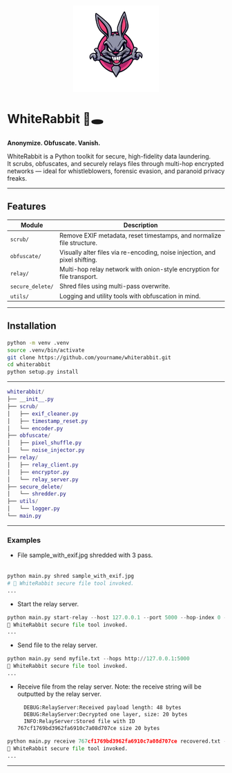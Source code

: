 <p align="center">
  <img src="docs/logo.png" alt="WhiteRabbit Logo" width="200"/>
</p>

# WhiteRabbit 🐇🕳️  
**Anonymize. Obfuscate. Vanish.**

WhiteRabbit is a Python toolkit for secure, high-fidelity data laundering.  
It scrubs, obfuscates, and securely relays files through multi-hop encrypted networks — ideal for whistleblowers, forensic evasion, and paranoid privacy freaks.

---

## Features

| Module | Description |
|--------|-------------|
| `scrub/` | Remove EXIF metadata, reset timestamps, and normalize file structure. |
| `obfuscate/` | Visually alter files via re-encoding, noise injection, and pixel shifting. |
| `relay/` | Multi-hop relay network with onion-style encryption for file transport. |
| `secure_delete/` | Shred files using multi-pass overwrite. |
| `utils/` | Logging and utility tools with obfuscation in mind. |

---

## Installation

```bash
python -m venv .venv
source .venv/bin/activate
git clone https://github.com/yourname/whiterabbit.git
cd whiterabbit
python setup.py install
```

---

```g
whiterabbit/
├── __init__.py
├── scrub/
│   ├── exif_cleaner.py
│   ├── timestamp_reset.py
│   └── encoder.py
├── obfuscate/
│   ├── pixel_shuffle.py
│   └── noise_injector.py
├── relay/
│   ├── relay_client.py
│   ├── encryptor.py
│   └── relay_server.py
├── secure_delete/
│   └── shredder.py
├── utils/
│   └── logger.py
└── main.py

```

---

### Examples


- File sample_with_exif.jpg shredded with 3 pass.

```python

python main.py shred sample_with_exif.jpg
# 🐇 WhiteRabbit secure file tool invoked.
...
```

- Start the relay server.

```python
python main.py start-relay --host 127.0.0.1 --port 5000 --hop-index 0 --total-hops 1
🐇 WhiteRabbit secure file tool invoked.
...
```

- Send file to the relay server.

```python
python main.py send myfile.txt --hops http://127.0.0.1:5000
🐇 WhiteRabbit secure file tool invoked.
...
```

- Receive file from the relay server.
        Note: the receive string will be outputted by the relay server.
        
        DEBUG:RelayServer:Received payload length: 48 bytes
        DEBUG:RelayServer:Decrypted one layer, size: 20 bytes
        INFO:RelayServer:Stored file with ID 767cf1769bd3962fa6910c7a08d707ce size 20 bytes


```python
python main.py receive 767cf1769bd3962fa6910c7a08d707ce recovered.txt --hops http://127.0.0.1:5000
🐇 WhiteRabbit secure file tool invoked.
...
```

---